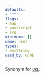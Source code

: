 ```yaml
---
defaults:
- '""'
flags:
- map
- postscript
- svg
minimums: []
name: href
types:
- escString
used_by: GCNE
---
```

Synonym for [`URL`](#d:URL).
